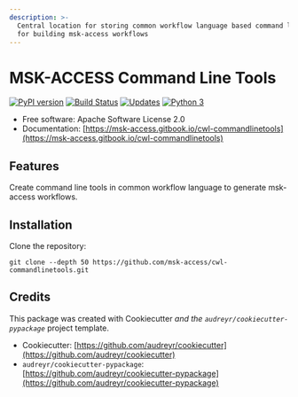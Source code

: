```yaml
---
description: >-
  Central location for storing common workflow language based command line tools
  for building msk-access workflows
---
```


# MSK-ACCESS Command Line Tools

[![PyPI version](https://badge.fury.io/py/cwl-commandlinetools.svg)](https://badge.fury.io/py/cwl-commandlinetools) [![Build Status](https://travis-ci.org/msk-access/cwl-commandlinetools.svg?branch=master)](https://travis-ci.org/msk-access/cwl-commandlinetools/) [![Updates](https://pyup.io/repos/github/msk-access/cwl-commandlinetools/shield.svg)](https://pyup.io/repos/github/msk-access/cwl-commandlinetools/) [![Python 3](https://pyup.io/repos/github/msk-access/cwl-commandlinetools/python-3-shield.svg)](https://pyup.io/repos/github/msk-access/cwl-commandlinetools/)

* Free software: Apache Software License 2.0
* Documentation: [https://msk-access.gitbook.io/cwl-commandlinetools](https://msk-access.gitbook.io/cwl-commandlinetools)

## Features

Create command line tools in common workflow language to generate msk-access workflows.

## Installation

Clone the repository:

```text
git clone --depth 50 https://github.com/msk-access/cwl-commandlinetools.git
```

## Credits

This package was created with Cookiecutter _and the `audreyr/cookiecutter-pypackage`_ project template.

* Cookiecutter: [https://github.com/audreyr/cookiecutter](https://github.com/audreyr/cookiecutter)
* `audreyr/cookiecutter-pypackage`: [https://github.com/audreyr/cookiecutter-pypackage](https://github.com/audreyr/cookiecutter-pypackage)

